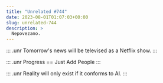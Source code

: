 ```yaml
---
title: "Unrelated #744"
date: 2023-08-01T01:07:03+00:00
slug: unrelated-744
description: >
  Nepovezano.
---
```


::: .unr
Tomorrow's news will be televised as a Netflix show.
:::

::: .unr
Progress == Just Add People
:::

::: .unr
Reality will only exist if it conforms to AI.
:::
